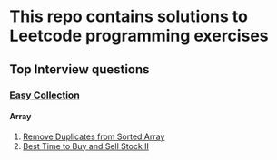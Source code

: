 # This repo contains solutions to Leetcode programming exercises

## Top Interview questions

### [Easy Collection](https://leetcode.com/explore/interview/card/top-interview-questions-easy/)

#### Array

1. [Remove Duplicates from Sorted Array](https://leetcode.com/explore/interview/card/top-interview-questions-easy/92/array/727/)
2. [Best Time to Buy and Sell Stock II](https://leetcode.com/explore/interview/card/top-interview-questions-easy/92/array/564/)

